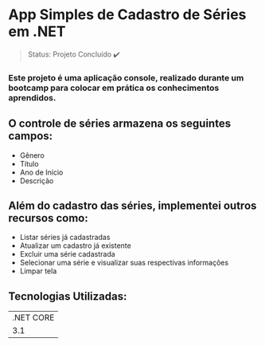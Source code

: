 <h1> App Simples de Cadastro de Séries em .NET </h1>

> Status: Projeto Concluído ✔️

### Este projeto é uma aplicação console, realizado durante um bootcamp para colocar em prática os conhecimentos aprendidos.

## O controle de séries armazena os seguintes campos: 

+ Gênero 
+ Título
+ Ano de Início 
+ Descrição

## Além do cadastro das séries, implementei outros recursos como: 

+ Listar séries já cadastradas
+ Atualizar um cadastro já existente
+ Excluir uma série cadastrada
+ Selecionar uma série e visualizar suas respectivas informações
+ Limpar tela

## Tecnologias Utilizadas:

<table>

<tr>
<td>.NET CORE</td>
</tr>
<tr>
<td>3.1</td>
</tr>

</table>






